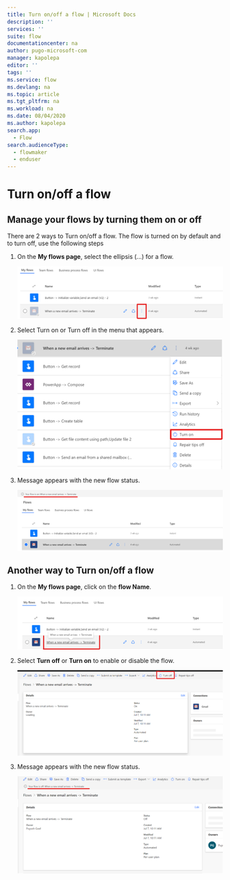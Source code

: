```yaml
---
title: Turn on/off a flow | Microsoft Docs
description: ''
services: ''
suite: flow
documentationcenter: na
author: pugo-microsoft-com
manager: kapolepa
editor: ''
tags: ''
ms.service: flow
ms.devlang: na
ms.topic: article
ms.tgt_pltfrm: na
ms.workload: na
ms.date: 08/04/2020
ms.author: kapolepa
search.app:
  - Flow
search.audienceType:
  - flowmaker
  - enduser
---
```

# Turn on/off a flow

## Manage your flows by turning them on or off

There are 2 ways to Turn on/off a flow. The flow is turned on by default and to turn off, use the following steps

1. On the **My flows page**,  select the ellipsis (...) for a flow.

    ![Flow ellipsis](./media/disable-flow/flows-collapsed-menu.png)
2. Select Turn on  or Turn off in the menu that appears.

    ![Flow ellipsis menu expanded](./media/disable-flow/ellipsis-menu-expanded.png)
3. Message appears with the new flow status.

    ![New flow status after being disabled](./media/disable-flow/flow-new-status.png)

## Another way to Turn on/off a flow

1. On the **My flows page**, click on the **flow Name**.

    ![Selecting a flow](./media/disable-flow/select-flow-name.png)
2. Select **Turn off** or **Turn on** to enable or disable the flow.

    ![Flow details page](./media/disable-flow/flow-details-page.png)
3. Message appears with the new flow status.

    ![New flow status after being disabled on flow details page](./media/disable-flow/flow-details-page-new-status.png)
